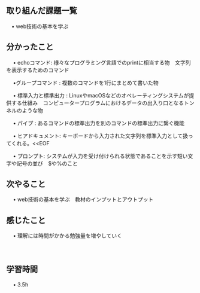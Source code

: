 ## 取り組んだ課題一覧
      
 　• web技術の基本を学ぶ

## 分かったこと

　 • echoコマンド: 様々なプログラミング言語でのprintに相当する物　文字列を表示するためのコマンド

　 •グループコマンド : 複数のコマンドを1行にまとめて書いた物

　 • 標準入力と標準出力 : LinuxやmacOSなどのオペレーティングシステムが提供する仕組み　コンピュータープログラムにおけるデータの出入り口となるトンネルのような物

　 • パイプ : あるコマンドの標準出力を別のコマンドの標準出力に繋ぐ機能

　 • ヒアドキュメント: キーボードから入力された文字列を標準入力として扱ってくれる。<<EOF

　 • プロンプト: システムが入力を受け付けられる状態であることを示す短い文字や記号の並び　$や%のこと

## 次やること　

　 • web技術の基本を学ぶ　教材のインプットとアウトプット

## 感じたこと

　 • 理解には時間がかかる勉強量を増やしていく

　

## 学習時間

　 • 3.5h